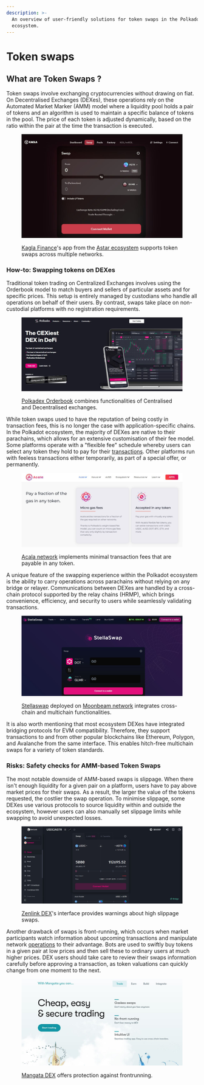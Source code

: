 ```yaml
---
description: >-
  An overview of user-friendly solutions for token swaps in the Polkadot
  ecosystem.
---
```


# Token swaps

## What are Token Swaps ?

Token swaps involve exchanging cryptocurrencies without drawing on fiat. On Decentralised Exchanges (DEXes), these operations rely on the Automated Market Marker (AMM) model where a liquidity pool holds a pair of tokens and an algorithm is used to maintain a specific balance of tokens in the pool. The price of each token is adjusted dynamically, based on the ratio within the pair at the time the transaction is executed.

<figure><img src="../../../.gitbook/assets/O_SwappingKaglaFi.JPG" alt="A view of the dashboard of Kagla Finance showing an interface for token swaps between ASTR and GLMR."><figcaption><p><a href="https://kagla.finance/app/swap">Kagla Finance</a>'s app from the <a href="https://astar.network/">Astar ecosystem</a> supports token swaps across multiple networks.</p></figcaption></figure>



### How-to: Swapping tokens on DEXes

Traditional token trading on Centralized Exchanges involves using the Orderbook model to match buyers and sellers of particular assets and for specific prices. This setup is entirely managed by custodians who handle all operations on behalf of their users. By contrast, swaps take place on non-custodial platforms with no registration requirements.

<figure><img src="../../../.gitbook/assets/O_SwappingPolkadexOrderbook.JPG" alt="The orderbook page of Polkadex."><figcaption><p><a href="https://polkadex.trade/orderbook">Polkadex Orderbook</a> combines functionalities of Centralised and Decentralised exchanges. </p></figcaption></figure>

While token swaps used to have the reputation of being costly in transaction fees, this is no longer the case with application-specific chains. In the Polkadot ecosystem, the majority of DEXes are native to their parachains, which allows for an extensive customisation of their fee model. Some platforms operate with a "flexible fee" schedule whereby users can select any token they hold to pay for their [transactions](../../1.acquisition/transaction-explorers.md). Other platforms run with feeless transactions either temporarily, as part of a special offer, or permanently.

<figure><img src="../../../.gitbook/assets/O_SwappingAcalafees.JPG" alt="A screenshot of Acala’s webpage showing that Acala allows payment of micro gas fees in virtually any token. "><figcaption><p><a href="https://acala.network/">Acala network</a> implements minimal transaction fees that are payable in any token.</p></figcaption></figure>

A unique feature of the swapping experience within the Polkadot ecosystem is the ability to carry operations across parachains without relying on any bridge or relayer. Communications between DEXes are handled by a cross-chain protocol supported by the relay chains (HRMP), which brings convenience, efficiency, and security to users while seamlessly validating transactions.

<figure><img src="../../../.gitbook/assets/O_SwappingStellaswap.JPG" alt="The Stellaswap application page."><figcaption><p><a href="https://app.stellaswap.com/exchange/swap">Stellaswap</a> deployed on <a href="https://moonbeam.network/">Moonbeam network</a> integrates cross-chain and multichain functionalities.</p></figcaption></figure>

It is also worth mentioning that most ecosystem DEXes have integrated bridging protocols for EVM compatibility. Therefore, they support transactions to and from other popular blockchains like Ethereum, Polygon, and Avalanche from the same interface. This enables hitch-free multichain swaps for a variety of token standards.



### Risks: Safety checks for AMM-based Token Swaps

The most notable downside of AMM-based swaps is slippage. When there isn't enough liquidity for a given pair on a platform, users have to pay above market prices for their swaps. As a result, the larger the value of the tokens requested, the costlier the swap operation. To minimise slippage, some DEXes use various protocols to source liquidity within and outside the ecosystem, however users can also manually set slippage limits while swapping to avoid unexpected losses.

<figure><img src="../../../.gitbook/assets/O_SwappingZenlink.JPG" alt="The swapping interface of Zenlink DEX warning users about slippage fees."><figcaption><p><a href="https://dex.zenlink.pro/#/swap">Zenlink DEX</a>'s interface provides warnings about high slippage swaps.</p></figcaption></figure>

Another drawback of swaps is front-running, which occurs when market participants watch information about upcoming transactions and manipulate network [operations](../) to their advantage. Bots are used to swiftly buy tokens in a given pair at low prices and then sell these to ordinary users at much higher prices. DEX users should take care to review their swaps information carefully before approving a transaction, as token valuations can quickly change from one moment to the next.

<figure><img src="../../../.gitbook/assets/O_SwappingMangata.JPG" alt="The homepage of Mangata DEX indicating that they offer gasless swaps, front-running protection, and an intuitive UI."><figcaption><p><a href="https://www.mangata.finance/">Mangata DEX</a> offers protection against frontrunning.</p></figcaption></figure>

